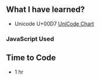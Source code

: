 ## What I have learned?
- Unicode U+00D7
[UniCode Chart](https://www.rapidtables.com/code/text/unicode-characters.html)

### JavaScript Used



## Time to Code

- 1 hr